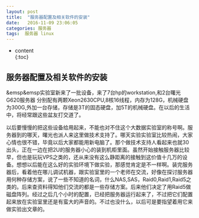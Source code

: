 ```yaml
---
layout: post
title:  "服务器配置及相关软件的安装"
date:   2016-11-09 23:06:05
categories: 服务器
tags:  服务器 linux
---
```

* content  
{:toc}  

## 服务器配置及相关软件的安装

&emsp&emsp实验室新来了一批设备，来了7台hp的workstation,和2台曙光G620服务器 分别配有两颗Xeon2630CPU,8核16线程，内存为128G，机械硬盘为300G,外加一台存储，存储是3T的固态硬盘，加5T的机械硬盘。在以后的生活中，将经常跟这些盆友打交道了。




以后要慢慢的把这些设备给用起来，不能也对不住这个大数据实验室的称号啊。服务器到的哪天，曙光也派人来这里做技术支持了。哪天实验实验室比较热闹，大家心情也很不错，毕竟以后大家都能用新电脑了。那个做技术支持人看起来也就30出头，正在一边在把2U的服务器小心的装到机柜里面。虽然开始接触服务器比较早，但也是玩玩VPS之类的，还从来没有这么静距离的接触到这价值十几万的设备。想想以后能在这么好的实验环境下做实验，那感觉肯定是不一样啊。装完服务器后，看着他在哪儿调试机器，跟实验室里的一个老师在交流，好像在探讨服务器用何种存储方案，说了一些不知道的名词，什么NAS,SAS，Raid0,Raid1,Raid5之类的。后来查资料得知他们交流的都是一些存储方案。后来他们决定了用Raid5做磁盘阵列。经过之后几个小时的配置，已经把服务器运行起来了，不过把它们配置起来放在实验室里还是有蛮大的声音的。不过也没什么，以后可是要指望着用它来做实验出文章的。